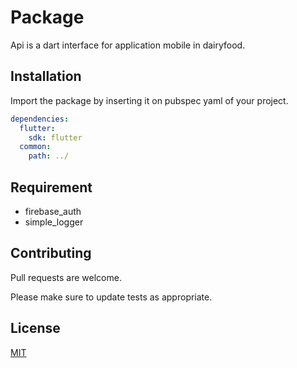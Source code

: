 # Package

Api is a dart interface for application mobile in dairyfood.

## Installation

Import the package by inserting it on pubspec yaml of your project.

```yaml
dependencies:
  flutter:
    sdk: flutter
  common:
    path: ../
```
## Requirement

- firebase_auth
- simple_logger

## Contributing

Pull requests are welcome. 

Please make sure to update tests as appropriate.

## License

[MIT](https://choosealicense.com/licenses/mit/)
